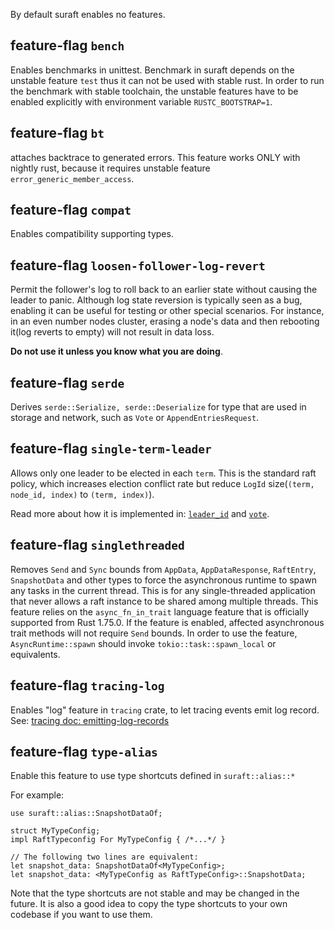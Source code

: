 
By default suraft enables no features.

## feature-flag `bench`

Enables benchmarks in unittest. Benchmark in suraft depends on the unstable feature
`test` thus it can not be used with stable rust. In order to run the benchmark with stable
toolchain, the unstable features have to be enabled explicitly with environment variable
`RUSTC_BOOTSTRAP=1`.

## feature-flag `bt`

attaches backtrace to generated errors.
This feature works ONLY with nightly rust, because it requires unstable feature `error_generic_member_access`.

## feature-flag `compat`

Enables compatibility supporting types.

## feature-flag `loosen-follower-log-revert`

Permit the follower's log to roll back to an earlier state without causing the leader to panic.
Although log state reversion is typically seen as a bug, enabling it can be useful for testing or other special scenarios.
For instance, in an even number nodes cluster,
erasing a node's data and then rebooting it(log reverts to empty) will not result in data loss.

**Do not use it unless you know what you are doing**.

## feature-flag `serde`

Derives `serde::Serialize, serde::Deserialize` for type that are used
in storage and network, such as `Vote` or `AppendEntriesRequest`.

## feature-flag `single-term-leader`

Allows only one leader to be elected in each `term`.
This is the standard raft policy, which increases election conflict rate
but reduce `LogId` size(`(term, node_id, index)` to `(term, index)`).

Read more about how it is implemented in:
[`leader_id`](crate::docs::data::leader_id)
and [`vote`](crate::docs::data::vote).

## feature-flag `singlethreaded`

Removes `Send` and `Sync` bounds from `AppData`, `AppDataResponse`, `RaftEntry`, `SnapshotData`
and other types to force the  asynchronous runtime to spawn any tasks in the current thread.
This is for any single-threaded application that never allows a raft instance to be shared among multiple threads.
This feature relies on the `async_fn_in_trait` language feature that is officially supported from Rust 1.75.0.
If the feature is enabled, affected asynchronous trait methods will not require `Send` bounds.
In order to use the feature, `AsyncRuntime::spawn` should invoke `tokio::task::spawn_local` or equivalents.


## feature-flag `tracing-log`

Enables "log" feature in `tracing` crate, to let tracing events
emit log record.
See: [tracing doc: emitting-log-records](https://docs.rs/tracing/latest/tracing/#emitting-log-records)


[`RaftNetwork::full_snapshot()`]: crate::network::RaftNetwork::full_snapshot
[`RaftNetwork::install_snapshot()`]: crate::network::RaftNetwork::install_snapshot


## feature-flag `type-alias`

Enable this feature to use type shortcuts defined in `suraft::alias::*`

For example:
```rust,ignore
use suraft::alias::SnapshotDataOf;

struct MyTypeConfig;
impl RaftTypeconfig For MyTypeConfig { /*...*/ }

// The following two lines are equivalent:
let snapshot_data: SnapshotDataOf<MyTypeConfig>;
let snapshot_data: <MyTypeConfig as RaftTypeConfig>::SnapshotData;
```

Note that the type shortcuts are not stable and may be changed in the future.
It is also a good idea to copy the type shortcuts to your own codebase if you
want to use them.
